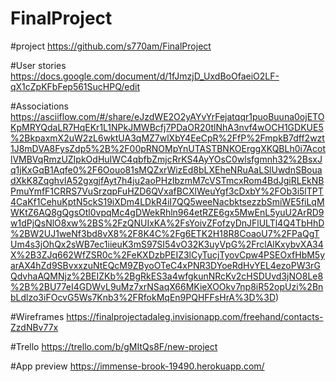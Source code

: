 # FinalProject

#project
https://github.com/s770am/FinalProject

#User stories
https://docs.google.com/document/d/1fJmzjD_UxdBoOfaeiO2LF-qX1cZpKFbFep561SucHPQ/edit

#Associations
https://asciiflow.com/#/share/eJzdWE2O2yAYvYrFejatqqr1puoBuuna0ojETOKpMRYQdaLR7HqEKr1L1NPkJMWBcfj7PDaOR20tlNhA3nvf4wOCH1GDKUE5%2BkpaxmX2uW2zL6wktUA3qMZ7wlXbY4EeCpR%2FfP%2FmpkB7dff2wzt1J8mDVA8FysZdp5%2B%2F00pRNOMpYnUTASTBNKOErggXKQBLh0i7AcotlVMBVqRmzUZIpkOdHuIWC4qbfbZmjcRrKS4AyYOsC0wlsfgmnh32%2BsxJq1jKxGqB1Aqfe0%2F6Oouo81sMQZxrWizEd8bLXEheNRuAaLSlUwdnSBouadXkK8ZqghvIA52gxgjfAyt7h4ju2aoPHzIbzmM7cVSTmcxRom4BdJgiRLEkNBPmuYmfF1CRRS7VuSrzqpFuHZD6QVxafBCXlWeuYgf3cDxbY%2FOb3i5lTPT4CaKf1CehuKptN5ckS19iXDm4LDkR4iI7QQ5weeNacbktsezzbSmiWE5fiLqMWKtZ6AQ8gQgsOtl0vpqMc4gDWekRhln964etRZE6gx5MwEnL5yuU2ArRD9w1dPjQsNlO8xw%2BS%2FzQNUIxKA%2FsYoivZFofzyDnJFlULTl4Q4TbHhD%2BW2UJ1weNf3bd8vX8%2F8K4C%2Fg6ETK2H18R8CoaoU7%2FPaQgTUm4s3jOhQx2sWB7ec1iieuK3mS97SI54vO32K3uyVpG%2FrclAlKxybvXA34X%2B3ZJq662WfZSR0c%2FeKXDzbPEIZ3lCyTucjTyovCpw4PSEOxfHbM5yarAX4hZd9SBvxxzuNtEQcM9ZByoOTeC4xPNR3DYoeRdHvYEL4ezoPW3rGQdvhaAQMNjz%2BEIZKb%2BgRkES3a4wfgkunNRcKv2cHSDUvd3jNO8Le8%2B%2BU77eI4GDWvL9uMz7xrNSaqX66MKieXOOkv7np8iR52opUzi%2BnbLdlzo3iFOcvG5Ws7Knb3%2FRfokMqEn9PQHFFsHrA%3D%3D)

#Wireframes
https://finalprojectadaleg.invisionapp.com/freehand/contacts-ZzdNBv77x

#Trello
https://trello.com/b/gMItQs8F/new-project

#App preview
https://immense-brook-19490.herokuapp.com/
